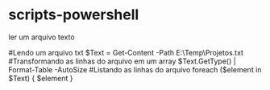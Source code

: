 # scripts-powershell

 ler um arquivo texto

#Lendo um arquivo txt
$Text = Get-Content -Path E:\Temp\Projetos.txt 
#Transformando as linhas do arquivo em um array 
$Text.GetType() | Format-Table -AutoSize
#Listando as linhas do arquivo
foreach ($element in $Text) 
{ 
    $element 
}
